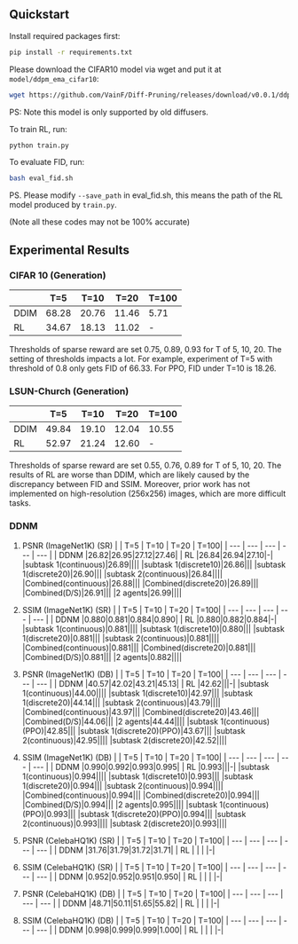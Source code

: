 ## Quickstart

Install required packages first:
```bash
pip install -r requirements.txt
```

Please download the CIFAR10 model via wget and put it at `model/ddpm_ema_cifar10`:
```bash
wget https://github.com/VainF/Diff-Pruning/releases/download/v0.0.1/ddpm_ema_cifar10.zip
```
PS: Note this model is only supported by old diffusers.

To train RL, run:
```python
python train.py
```

To evaluate FID, run:
```bash
bash eval_fid.sh
```
PS. Please modify `--save_path` in eval_fid.sh, this means the path of the RL model produced by `train.py`.

(Note all these codes may not be 100% accurate)

## Experimental Results

### CIFAR 10 (Generation)
| | T=5 | T=10 | T=20 | T=100|
| --- | --- | --- | --- | --- |
| DDIM |68.28|20.76|11.46|5.71|
| RL   |34.67|18.13|11.02|-|

Thresholds of sparse reward are set 0.75, 0.89, 0.93 for T of 5, 10, 20.
The setting of thresholds impacts a lot. For example, experiment of T=5 with threshold of 0.8 only gets FID of 66.33.
For PPO, FID under T=10 is 18.26.

### LSUN-Church (Generation)
| | T=5 | T=10 | T=20 | T=100|
| --- | --- | --- | --- | --- |
| DDIM |49.84|19.10 |12.04|10.55|
| RL   |52.97|21.24|12.60|-|

Thresholds of sparse reward are set 0.55, 0.76, 0.89 for T of 5, 10, 20.
The results of RL are worse than DDIM, which are likely caused by the discrepancy between FID and SSIM.
Moreover, prior work has not implemented on high-resolution (256x256) images, which are more difficult tasks.

### DDNM 

1. PSNR (ImageNet1K) (SR) 
| | T=5 | T=10 | T=20 | T=100|
| --- | --- | --- | --- | --- |
| DDNM |26.82|26.95|27.12|27.46|
| RL   |26.84|26.94|27.10|-|
|subtask 1(continuous)|26.89||||
|subtask 1(discrete10)|26.86|||
|subtask 1(discrete20)|26.90|||
|subtask 2(continuous)|26.84||||
|Combined(continuous)|26.88|||
|Combined(discrete20)|26.89|||
|Combined(D/S)|26.91|||
|2 agents|26.99||||


2. SSIM (ImageNet1K) (SR) 
| | T=5 | T=10 | T=20 | T=100|
| --- | --- | --- | --- | --- |
| DDNM |0.880|0.881|0.884|0.890|
| RL   |0.880|0.882|0.884|-|
|subtask 1(continuous)|0.881||||
|subtask 1(discrete10)|0.880|||
|subtask 1(discrete20)|0.881|||
|subtask 2(continuous)|0.881||||
|Combined(continuous)|0.881|||
|Combined(discrete20)|0.881|||
|Combined(D/S)|0.881|||
|2 agents|0.882||||

3. PSNR (ImageNet1K) (DB) 
| | T=5 | T=10 | T=20 | T=100|
| --- | --- | --- | --- | --- |
| DDNM |40.57|42.02|43.21|45.13|
| RL   |42.62|||-|
|subtask 1(continuous)|44.00||||
|subtask 1(discrete10)|42.97|||
|subtask 1(discrete20)|44.14|||
|subtask 2(continuous)|43.79||||
|Combined(continuous)|43.97|||
|Combined(discrete20)|43.46|||
|Combined(D/S)|44.06|||
|2 agents|44.44||||
|subtask 1(continuous)(PPO)|42.85|||
|subtask 1(discrete20)(PPO)|43.67|||
|subtask 2(continuous)|42.95||||
|subtask 2(discrete20)|42.52||||


4. SSIM (ImageNet1K) (DB) 
| | T=5 | T=10 | T=20 | T=100|
| --- | --- | --- | --- | --- |
| DDNM |0.990|0.992|0.993|0.995|
| RL   |0.993|||-|
|subtask 1(continuous)|0.994||||
|subtask 1(discrete10)|0.993|||
|subtask 1(discrete20)|0.994|||
|subtask 2(continuous)|0.994||||
|Combined(continuous)|0.994|||
|Combined(discrete20)|0.994|||
|Combined(D/S)|0.994|||
|2 agents|0.995||||
|subtask 1(continuous)(PPO)|0.993|||
|subtask 1(discrete20)(PPO)|0.994|||
|subtask 2(continuous)|0.993||||
|subtask 2(discrete20)|0.993||||


5. PSNR (CelebaHQ1K) (SR) 
| | T=5 | T=10 | T=20 | T=100|
| --- | --- | --- | --- | --- |
| DDNM |31.76|31.79|31.72|31.71|
| RL   | | | |-|

6. SSIM (CelebaHQ1K) (SR) 
| | T=5 | T=10 | T=20 | T=100|
| --- | --- | --- | --- | --- |
| DDNM |0.952|0.952|0.951|0.950|
| RL   | | | |-|

7. PSNR (CelebaHQ1K) (DB) 
| | T=5 | T=10 | T=20 | T=100|
| --- | --- | --- | --- | --- |
| DDNM |48.71|50.11|51.65|55.82|
| RL   | | | |-|

8. SSIM (CelebaHQ1K) (DB) 
| | T=5 | T=10 | T=20 | T=100|
| --- | --- | --- | --- | --- |
| DDNM |0.998|0.999|0.999|1.000|
| RL   | | | |-|
